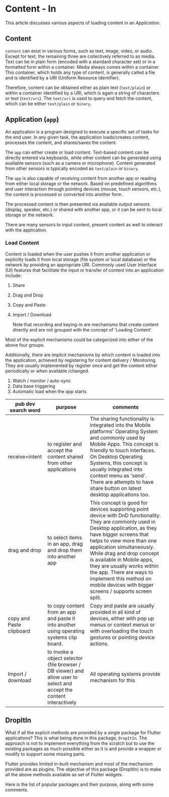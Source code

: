 # Content - In
This article discusses various aspects of loading content in an *Application*.

## Content
 `content` can exist in various forms, such as text, image, video, or audio. Except for text, the remaining three are collectively referred to as media. Text can be in plain form (encoded with a standard character set) or in a formatted form within a container. Media always comes within a container. This container, which holds any type of content, is generally called a file and is identified by a URI (Uniform Resource Identifier).

Therefore, content can be obtained either as plain text (`text/plain`) or within a container identified by a URI, which is again a string of characters or text (`text/uri`). The `text/uri` is used to query and fetch the content, which can be either `text/plain` or `binary`.

## Application (`app`)

An application is a program designed to execute a specific set of tasks for the end user. In any given task, the application loads/creates content, processes the content, and shares/saves the content.

The `app` can either create or load content. Text-based content can be directly entered via keyboards, while other content can be generated using available sensors (such as a camera or microphone). Content generated from other sensors is typically encoded as `text/plain` or `binary`.

The `app` is also capable of receiving content from another app or reading from either local storage or the network. Based on predefined algorithms and user interaction through pointing devices (mouse, touch sensors, etc.), the content is processed or converted into another form.

The processed content is then presented via available output sensors (display, speaker, etc.) or shared with another app, or it can be sent to local storage or the network.

There are many sensors to input content, present content as well to interact with the application. 

### Load Content

Content is loaded when the user pushes it from another application or explicitly loads it from local storage (file system or local database) or the network by providing an appropriate URI.  Commonly used User Interface (UI) features that facilitate the input or transfer of content into an application include:

1. Share
2. Drag and Drop
3. Copy and Paste
4. Import / Download

	Note that recording and keying-in are mechanisms that create content directly and are not grouped with the concept of 'Loading Content'.

Most of the explicit mechanisms could be categorized into either of the above four groups.

Additionally, there are implicit mechanisms by which content is loaded into the application, achieved by registering for content delivery / Monitoring.  They are usually implemented by register once and get the content either periodically or when available /changed.

1. Watch / monitor / auto-sync
2. Data base triggering 
3. Automatic load when the app starts



| pub dev search word | purpose | comments|
|---|---|---|
| receive+intent | to register and accept the content shared from other applications |The sharing functionality is integrated into the Mobile platforms' Operating System and commonly used by Mobile Apps. This concept is friendly to touch interfaces. On Desktop Operating Systems, this concept is usually integrated into context menu as 'send'. There are attempts to have share button on latest desktop applications too. |
| drag and drop | to select items in an app, drag and drop them into another app| This concept is good for devices supporting point device with DnD functionality. They are commonly used in Desktop application, as they have bigger screens that helps to view more than one application simultaneously. While drag and drop concept is available in Mobile apps, they are usually works within the app. There are ways to implement this method on mobile devices with bigger screens / supports screen split.  |
| copy and Paste<br/>clipboard | to copy content from an app and paste it into another using operating systems clip board.| Copy and paste are usually provided in all kind of devices, either with pop up menus or context menus or with overloading the touch gestures or pointing device actions. |
| Import / download| to invoke a object selector (file browser / DB viewer) and allow user to select and accept the content interactively | All operating systems provide mechanism for this| 


## DropItIn

What if all the explicit methods are provided by a single package for Flutter applications? This is what being done in this package, `DropItIn`.  The approach is not to implement everything from the scratch but to use the existing packages as much possible either as it is and provide a wrapper or modify to support some missing parts.



Flutter provides limited in-built mechanism and most of the mechanism provided are as plugins. The objective of this package (DropItIn) is to make all the above methods available as set of Flutter widgets.

Here is the list of popular packages and their purpose, along with some comments.
